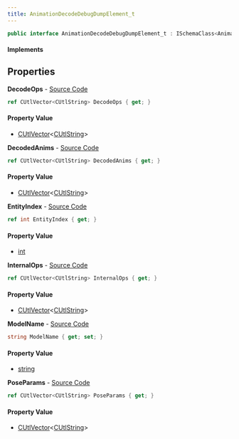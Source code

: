 ```yaml
---
title: AnimationDecodeDebugDumpElement_t
---
```


```csharp
public interface AnimationDecodeDebugDumpElement_t : ISchemaClass<AnimationDecodeDebugDumpElement_t>, ISchemaField, ISchemaClass, INativeHandle
```

#### Implements

## Properties

**DecodeOps** - [Source Code](https://github.com/swiftly-solution/swiftlys2/blob/main/managed/src/SwiftlyS2.Generated/Schemas/Interfaces/AnimationDecodeDebugDumpElement_t.cs#L22)

```csharp
ref CUtlVector<CUtlString> DecodeOps { get; }
```

#### Property Value

- [CUtlVector](/docs/api/shared/natives/cutlvector-1)<[CUtlString](/docs/api/shared/natives/cutlstring)>

**DecodedAnims** - [Source Code](https://github.com/swiftly-solution/swiftlys2/blob/main/managed/src/SwiftlyS2.Generated/Schemas/Interfaces/AnimationDecodeDebugDumpElement_t.cs#L26)

```csharp
ref CUtlVector<CUtlString> DecodedAnims { get; }
```

#### Property Value

- [CUtlVector](/docs/api/shared/natives/cutlvector-1)<[CUtlString](/docs/api/shared/natives/cutlstring)>

**EntityIndex** - [Source Code](https://github.com/swiftly-solution/swiftlys2/blob/main/managed/src/SwiftlyS2.Generated/Schemas/Interfaces/AnimationDecodeDebugDumpElement_t.cs#L16)

```csharp
ref int EntityIndex { get; }
```

#### Property Value

- [int](https://learn.microsoft.com/dotnet/api/system.int32)

**InternalOps** - [Source Code](https://github.com/swiftly-solution/swiftlys2/blob/main/managed/src/SwiftlyS2.Generated/Schemas/Interfaces/AnimationDecodeDebugDumpElement_t.cs#L24)

```csharp
ref CUtlVector<CUtlString> InternalOps { get; }
```

#### Property Value

- [CUtlVector](/docs/api/shared/natives/cutlvector-1)<[CUtlString](/docs/api/shared/natives/cutlstring)>

**ModelName** - [Source Code](https://github.com/swiftly-solution/swiftlys2/blob/main/managed/src/SwiftlyS2.Generated/Schemas/Interfaces/AnimationDecodeDebugDumpElement_t.cs#L18)

```csharp
string ModelName { get; set; }
```

#### Property Value

- [string](https://learn.microsoft.com/dotnet/api/system.string)

**PoseParams** - [Source Code](https://github.com/swiftly-solution/swiftlys2/blob/main/managed/src/SwiftlyS2.Generated/Schemas/Interfaces/AnimationDecodeDebugDumpElement_t.cs#L20)

```csharp
ref CUtlVector<CUtlString> PoseParams { get; }
```

#### Property Value

- [CUtlVector](/docs/api/shared/natives/cutlvector-1)<[CUtlString](/docs/api/shared/natives/cutlstring)>

